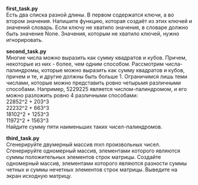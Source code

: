 **first_task.py**  
Есть два списка разной длины. В первом содержатся ключи, а во втором
значения. Напишите функцию, которая создаёт из этих ключей и значений
словарь. Если ключу не хватило значения, в словаре должно быть значение
None. Значения, которым не хватило ключей, нужно игнорировать.
  
**second_task.py**  
Многие числа можно выразить как сумму квадратов и кубов. Причем, некоторые
из них - более, чем одним способом.
Рассмотрим числа-палиндромы, которые можно выразить как сумму квадратов и
кубов, причем и те, и другие должны быть больше 1. Ограничимся лишь теми
числами, которые можно представить ровно четырьмя различными способами.
Например, 5229225 является числом-палиндромом, и его можно разложить ровно
4 различными способами:  
22852^2 + 203^3  
22232^2 + 663^3  
18102^2 + 1253^3  
11972^2 + 1563^3  
Найдите сумму пяти наименьших таких чисел-палиндромов.
  
**third_task.py**  
Сгенерируйте двумерный массив mxn произвольных чисел. Сгенерируйте
одномерный массив, элементами которого являются суммы положительных
элементов строк матрицы. Создайте одномерный массив, элементами которого
являются разности суммы четных и суммы нечетных элементов строк матрицы.
Выведите на экран исходную матрицу.
